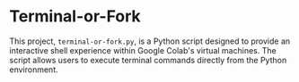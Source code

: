 # Terminal-or-Fork
This project, `terminal-or-fork.py`, is a Python script designed to provide an interactive shell experience within Google Colab's virtual machines. The script allows users to execute terminal commands directly from the Python environment.
